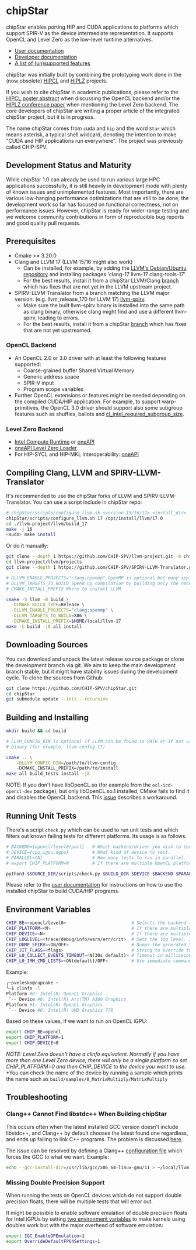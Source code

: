 # chipStar

chipStar enables porting HIP and CUDA applications to platforms which support
SPIR-V as the device intermediate representation. It supports
OpenCL and Level Zero as the low-level runtime alternatives.

* [User documentation](docs/Using.md)
* [Developer documentation](docs/Development.md)
* [A list of (un)supported features](docs/Features.md)

chipStar was initially built by combining the prototyping work done in the (now obsolete) [HIPCL](https://github.com/cpc/hipcl) and
[HIPLZ](https://github.com/jz10/anl-gt-gpu/) projects.

If you wish to cite chipStar in academic publications, please refer to the [HIPCL poster abstract](https://dl.acm.org/doi/10.1145/3388333.3388641) when discussing the OpenCL backend and/or the [HIPLZ conference paper](https://link.springer.com/chapter/10.1007/978-3-031-31209-0_15) when mentioning the Level Zero backend. The core developers of chipStar are writing a proper article of the integrated chipStar project, but it is in progress.

The name chipStar comes from `c`uda and `hip` and the word `Star` which means asterisk, a typical shell wildcard, denoting the intention to make "CUDA and HIP applications run everywhere". The project was previously called CHIP-SPV.

## Development Status and Maturity

While chipStar 1.0 can already be used to run various large HPC applications successfully, it is still heavily in development mode with plenty of known issues and unimplemented features. Most importantly, there are various low-hanging performance optimizations that are still to be done; the development work so far has focused on functional correctness, not on performance issues. However, chipStar is ready for wider-range testing and we welcome community contributions in form of reproducible bug reports and good quality pull requests.

## Prerequisites

* Cmake >= 3.20.0
* Clang and LLVM 17 (LLVM 15/16 might also work)
  * Can be installed, for example, by adding the [LLVM's Debian/Ubuntu repository](https://apt.llvm.org/) and installing packages 'clang-17 llvm-17 clang-tools-17'.
  * For the best results, install it from a chipStar LLVM/Clang [branch](https://github.com/CHIP-SPV/llvm-project/tree/chipStar-llvm-17) which has fixes that are not yet in the LLVM upstream project.
* SPIRV-LLVM-Translator from a branch matching the LLVM major version:
  (e.g. llvm\_release\_170 for LLVM 17)
  [llvm-spirv](https://github.com/KhronosGroup/SPIRV-LLVM-Translator).
  * Make sure the built llvm-spirv binary is installed into the same path as clang binary, otherwise clang might find and use a different llvm-spirv, leading to errors.
  * For the best results, install it from a chipStar [branch](https://github.com/CHIP-SPV/SPIRV-LLVM-Translator/tree/chipStar-llvm-17) which has fixes that are not yet upstreamed.

### OpenCL Backend

  * An OpenCL 2.0 or 3.0 driver with at least the following features supported:
    * Coarse-grained buffer Shared Virtual Memory
    * Generic address space
    * SPIR-V input
    * Program scope variables
  * Further OpenCL extensions or features might be needed depending on the compiled CUDA/HIP application. For example, to support warp-primitives, the OpenCL 3.0 driver should support also some subgroup features such as shuffles, ballots and [cl_intel_required_subgroup_size]( https://registry.khronos.org/OpenCL/extensions/intel/cl_intel_required_subgroup_size.html).

### Level Zero Backend

  * [Intel Compute Runtime](https://github.com/intel/compute-runtime) or [oneAPI](https://www.intel.com/content/www/us/en/developer/tools/oneapi/base-toolkit-download.html)
  * [oneAPI Level Zero Loader](https://github.com/oneapi-src/level-zero/releases)
* For HIP-SYCL and HIP-MKL Interoperability: [oneAPI](https://www.intel.com/content/www/us/en/developer/tools/oneapi/base-toolkit-download.html)

## Compiling Clang, LLVM and SPIRV-LLVM-Translator

It's recommended to use the chipStar forks of LLVM and SPIRV-LLVM-Translator.
You can use a script include in chipStar repo: 
```bash
# chipStar/scripts/configure_llvm.sh <version 15/16/17> <install_dir>
chipStar/scripts/configure_llvm.sh 17 /opt/install/llvm/17.0
cd ./llvm-project/llvm/build_17
make -j 16 
<sudo> make install
```

Or do it manually:
```bash
git clone --depth 1 https://github.com/CHIP-SPV/llvm-project.git -b chipStar-llvm-17
cd llvm-project/llvm/projects
git clone --depth 1 https://github.com/CHIP-SPV/SPIRV-LLVM-Translator.git -b chipStar-llvm-17

# DLLVM_ENABLE_PROJECTS="clang;openmp" OpenMP is optional but many apps use it
# DLLVM_TARGETS_TO_BUILD Speed up compilation by building only the necessary CPU host target
# CMAKE_INSTALL_PREFIX Where to install LLVM

cmake -S llvm -B build \
  -DCMAKE_BUILD_TYPE=Release \
  -DLLVM_ENABLE_PROJECTS="clang;openmp" \
  -DLLVM_TARGETS_TO_BUILD=X86 \
  -DCMAKE_INSTALL_PREFIX=$HOME/local/llvm-17
make -C build -j8 all install
```

## Downloading Sources

You can download and unpack the latest release source package or clone the development branch via git. We aim to keep the main development branch stable, but it might have stability issues during the development cycle. To clone the sources from Github:

```bash
git clone https://github.com/CHIP-SPV/chipStar.git
cd chipStar
git submodule update --init --recursive
```

## Building and Installing

```bash
mkdir build && cd build

# LLVM_CONFIG_BIN is optional if LLVM can be found in PATH or if not using a version-sufficed
# binary (for example, llvm-config-17)

cmake .. \
    -DLLVM_CONFIG_BIN=/path/to/llvm-config
    -DCMAKE_INSTALL_PREFIX=/path/to/install
make all build_tests install -j8
```

NOTE: If you don't have libOpenCL.so (for example from the `ocl-icd-opencl-dev` package), but only libOpenCL.so.1 installed, CMake fails to find it and disables the OpenCL backend. This [issue](https://github.com/CHIP-SPV/chipStar/issues/542) describes a workaround.

## Running Unit Tests

There's a script `check.py` which can be used to run unit tests and which filters out known failing tests for different platforms. Its usage is as follows.

```bash
# BACKEND={opencl/level0/pocl}   # Which backend/driver you wish to test, "opencl" = Intel OpenCL runtime, "level0" = Intel LevelZero runtime, "pocl" = PoCL OpenCL runtime
# DEVICE={cpu,igpu,dgpu}         # What kind of device to test.
# PARALLEL={N}                   # How many tests to run in parallel.
# export CHIP_PLATFORM=N         # If there are multiple OpenCL platforms present on the system, selects which one to use

python3 $SOURCE_DIR/scripts/check.py $BUILD_DIR $DEVICE $BACKEND $PARALLEL 1
```

Please refer to the [user documentation](docs/Using.md) for instructions on how to use the installed chipStar to build CUDA/HIP programs.

## Environment Variables

```bash
CHIP_BE=<opencl/level0>                         # Selects the backend to use
CHIP_PLATFORM=<N>                               # If there are multiple platforms present on the system, selects which one to use
CHIP_DEVICE=<N>                                 # If there are multiple devices present on the system, selects which one to use
CHIP_LOGLEVEL=<trace/debug/info/warn/err/crit>  # Sets the log level. If compiled in RELEASE, only err/crit are available
CHIP_DUMP_SPIRV=<ON/OFF>                        # Dumps the generated SPIR-V code to a file
CHIP_JIT_FLAGS=<flags>                          # String to override the default JIT flags (-x spir -cl-kernel-arg-info -cl-std=CL3.0)
CHIP_L0_COLLECT_EVENTS_TIMEOUT=<N(30s default)> # Timeout in milliseconds for collecting Level Zero events
CHIP_L0_IMM_CMD_LISTS=<ON(default)/OFF>         # Use immediate command lists in Level Zero
```

Example:
```bash
╭─pvelesko@cupcake ~
╰─$ clinfo -l
Platform #0: Intel(R) OpenCL Graphics
 `-- Device #0: Intel(R) Arc(TM) A380 Graphics
Platform #1: Intel(R) OpenCL Graphics
 `-- Device #0: Intel(R) UHD Graphics 770
```

Based on these values, if we want to run on OpenCL iGPU:
```bash
export CHIP_BE=opencl
export CHIP_PLATFORM=1
export CHIP_DEVICE=0
```

*NOTE: Level Zero doesn't have a clinfo equivalent. Normally if you have more than one Level Zero device, there will only be a single platform so set CHIP_PLATFORM=0 and then CHIP_DEVICE to the device you want to use.*
*You can check the name of the device by running a sample which prints the name such as `build/samples/0_MatrixMultiply/MatrixMultiply`

## Troubleshooting

### Clang++ Cannot Find libstdc++ When Building chipStar

This occurs often when the latest installed GCC version doesn't include libstdc++, and Clang++ by default chooses the latest found one regardless, and ends up failing to link C++ programs. The problem is discussed [here](https://discourse.llvm.org/t/add-gcc-install-dir-deprecate-gcc-toolchain-and-remove-gcc-install-prefix/65091/14).

The issue can be resolved by defining a Clang++ [configuration file](https://clang.llvm.org/docs/UsersManual.html#configuration-files) which forces the GCC to what we want. Example:

```bash
echo --gcc-install-dir=/usr/lib/gcc/x86_64-linux-gnu/11 > ~/local/llvm-17/bin/x86_64-unknown-linux-gnu-clang++.cfg
```

### Missing Double Precision Support

When running the tests on OpenCL devices which do not support double precision floats,
there will be multiple tests that will error out.

It might be possible to enable software emulation of double precision floats for
Intel iGPUs by setting [two environment variables](https://github.com/intel/compute-runtime/blob/master/opencl/doc/FAQ.md#feature-double-precision-emulation-fp64) to make kernels using doubles work but with the major
overhead of software emulation:

```bash
export IGC_EnableDPEmulation=1
export OverrideDefaultFP64Settings=1
```
